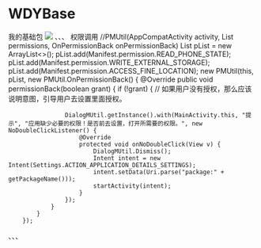 # WDYBase
我的基础包
[![](https://jitpack.io/v/wangdongyi/WDYBase.svg)](https://jitpack.io/#wangdongyi/WDYBase)
、、、
权限调用
//PMUtil(AppCompatActivity activity, List<String> permissions, OnPermissionBack onPermissionBack) 
List<String> pList = new ArrayList<>();
        pList.add(Manifest.permission.READ_PHONE_STATE);
        pList.add(Manifest.permission.WRITE_EXTERNAL_STORAGE);
        pList.add(Manifest.permission.ACCESS_FINE_LOCATION);
        new PMUtil(this, pList, new PMUtil.OnPermissionBack() {
            @Override
            public void permissionBack(boolean grant) {
                if (!grant) {
                    // 如果用户没有授权，那么应该说明意图，引导用户去设置里面授权。

                    DialogMUtil.getInstance().with(MainActivity.this, "提示", "应用缺少必要的权限！是否前去设置，打开所需要的权限。", new NoDoubleClickListener() {
                        @Override
                        protected void onNoDoubleClick(View v) {
                            DialogMUtil.Dismiss();
                            Intent intent = new Intent(Settings.ACTION_APPLICATION_DETAILS_SETTINGS);
                            intent.setData(Uri.parse("package:" + getPackageName()));
                            startActivity(intent);
                        }
                    });
                }
            }
        });
、、、
